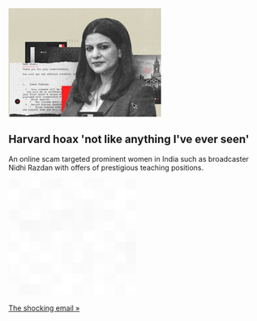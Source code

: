 
![Harvard hoax 'not like anything I've ever seen'](./20211218055843.png)
## Harvard hoax 'not like anything I've ever seen'

An online scam targeted prominent women in India such as broadcaster Nidhi Razdan with offers of prestigious teaching positions.

![pic](../square_bg.png)

[The shocking email »](https://www.yahoo.com/news/harvard-job-offer-no-one-141228859.html)
